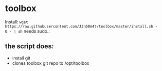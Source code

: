 # toolbox
Install: 
`wget https://raw.githubusercontent.com/J3n50m4t/toolbox/master/install.sh -O - | sh`
needs sudo.. 
## the script does:
* install git
* clones toolbox git repo to /opt/toolbox